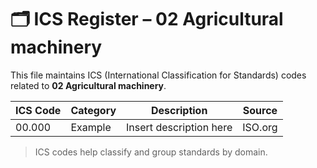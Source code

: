 # 🗂 ICS Register – 02 Agricultural machinery

This file maintains ICS (International Classification for Standards) codes related to **02 Agricultural machinery**.

| ICS Code | Category | Description | Source |
|----------|----------|-------------|--------|
| 00.000   | Example  | Insert description here | ISO.org |

> ICS codes help classify and group standards by domain.
